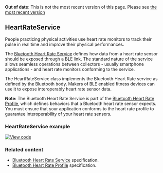 <span class="warnings">**Out of date**: This is not the most recent version of this page. Please see [the most recent version](y)</span>
## HeartRateService

People practicing physical activities use heart rate monitors to track their pulse in real time and improve their physical performances.

The <a href="https://www.bluetooth.org/docman/handlers/downloaddoc.ashx?doc_id=239866" target="_blank">Bluetooth Heart Rate Service</a> defines how data from a heart rate sensor should be exposed through a BLE link. The standard nature of the service allows seamless operations between collectors - usually smartphone applications - and heart rate monitors conforming to the service.

The HeartRateService class implements the Bluetooth Heart Rate service as defined by the Bluetooth body. Makers of BLE enabled fitness devices can use it to expose interoperably heart rate sensor data.

<span class="note"> **Note:** The Bluetooth Heart Rate Service is part of the <a href="https://www.bluetooth.org/docman/handlers/downloaddoc.ashx?doc_id=239865" target="_blank">Bluetooth Heart Rate Profile</a>, which defines behaviors that a Bluetooth heart rate sensor expects. You must ensure that your application conforms to the heart rate profile to guarantee interoperability of your heart rate sensors.</span>

### HeartRateService example

[![View code](https://www.mbed.com/embed/?url=https://os.mbed.com/teams/mbed-os-examples/code/mbed-os-example-ble-HeartRate/)](https://os.mbed.com/teams/mbed-os-examples/code/mbed-os-example-ble-HeartRate/file/307bde0f868f/source/main.cpp)

### Related content

- [Bluetooth Heart Rate Service](https://www.bluetooth.org/docman/handlers/downloaddoc.ashx?doc_id=239866) specification.
- [Bluetooth Heart Rate Profile](https://www.bluetooth.org/docman/handlers/downloaddoc.ashx?doc_id=239865) specification.
